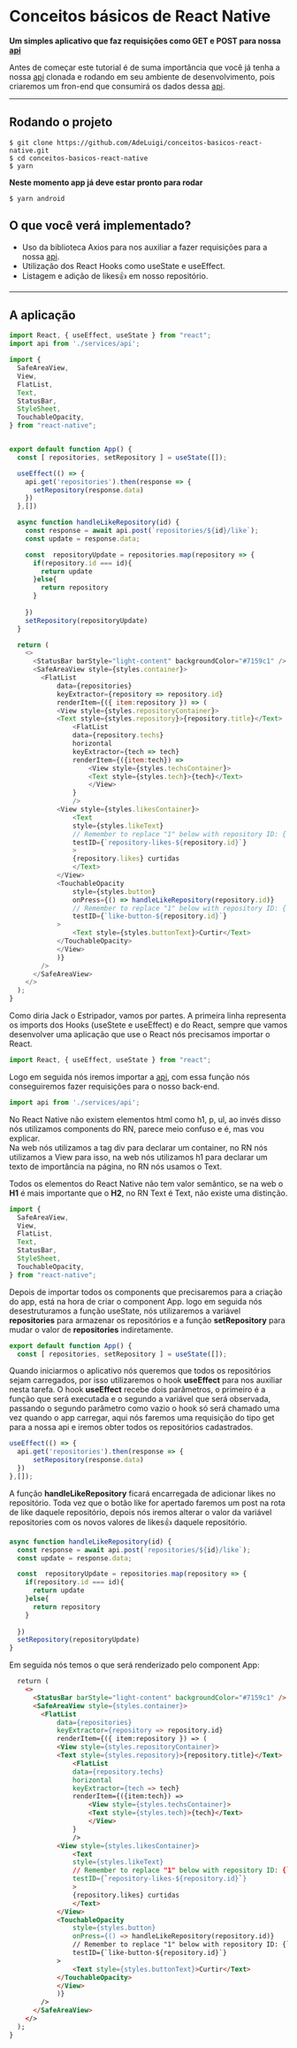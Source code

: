 # Conceitos básicos de React Native
**Um simples aplicativo que faz requisições como GET e POST para nossa [api](https://github.com/AdeLuigi/conceitos-basicos-nodejs "Clique e veja como desenvolver a api")**


Antes de começar este tutorial é de suma importância que você já tenha a nossa [api](https://github.com/AdeLuigi/conceitos-basicos-nodejs "Clique e veja como desenvolver a api") clonada e rodando em seu ambiente de desenvolvimento, pois criaremos um fron-end que consumirá os dados dessa [api](https://github.com/AdeLuigi/conceitos-basicos-nodejs "Clique e veja como desenvolver a api").

---
## Rodando o projeto
````git
$ git clone https://github.com/AdeLuigi/conceitos-basicos-react-native.git
$ cd conceitos-basicos-react-native
$ yarn
````
**Neste momento app já deve estar pronto para rodar**
````git
$ yarn android
````
## O que você verá implementado?
* Uso da biblioteca Axios para nos auxiliar a fazer requisições para a nossa [api](https://github.com/AdeLuigi/conceitos-basicos-nodejs "Clique e veja como desenvolver a api").
* Utilização dos React Hooks como useState e useEffect.
* Listagem e adição de likes👍 em nosso repositório.
---
## A aplicação
````javascript
import React, { useEffect, useState } from "react";
import api from './services/api';

import {
  SafeAreaView,
  View,
  FlatList,
  Text,
  StatusBar,
  StyleSheet,
  TouchableOpacity,
} from "react-native";


export default function App() {
  const [ repositories, setRepository ] = useState([]);

  useEffect(() => {
    api.get('repositories').then(response => {
      setRepository(response.data)
    })
  },[])

  async function handleLikeRepository(id) {
    const response = await api.post(`repositories/${id}/like`);
    const update = response.data;

    const  repositoryUpdate = repositories.map(repository => {
      if(repository.id === id){
        return update
      }else{
        return repository
      }
      
    })
    setRepository(repositoryUpdate)
  }

  return (
    <>
      <StatusBar barStyle="light-content" backgroundColor="#7159c1" />
      <SafeAreaView style={styles.container}>
        <FlatList
            data={repositories}
            keyExtractor={repository => repository.id}
            renderItem={({ item:repository }) => (
            <View style={styles.repositoryContainer}>
            <Text style={styles.repository}>{repository.title}</Text>
                <FlatList 
                data={repository.techs}
                horizontal
                keyExtractor={tech => tech}
                renderItem={({item:tech}) =>
                    <View style={styles.techsContainer}>
                    <Text style={styles.tech}>{tech}</Text>
                    </View>
                }
                />
            <View style={styles.likesContainer}>
                <Text
                style={styles.likeText}
                // Remember to replace "1" below with repository ID: {`repository-likes-${repository.id}`}
                testID={`repository-likes-${repository.id}`}
                >
                {repository.likes} curtidas
                </Text>
            </View>
            <TouchableOpacity
                style={styles.button}
                onPress={() => handleLikeRepository(repository.id)}
                // Remember to replace "1" below with repository ID: {`like-button-${repository.id}`}
                testID={`like-button-${repository.id}`}
            >
                <Text style={styles.buttonText}>Curtir</Text>
            </TouchableOpacity>
            </View>
            )}
        />
      </SafeAreaView>
    </>
  );
}
````
Como diria Jack o Estripador, vamos por partes. A primeira linha representa os imports dos Hooks (useStete e useEffect) e do React, sempre que vamos desenvolver uma aplicação que use o React nós precisamos importar o React. 
````javascript
import React, { useEffect, useState } from "react";
````
Logo em seguida nós iremos importar a [api](https://github.com/AdeLuigi/conceitos-basicos-nodejs "Clique e veja como desenvolver a api"), com essa função nós conseguiremos fazer requisições para o nosso back-end.
````javascript
import api from './services/api';
````
No React Native não existem elementos html como h1, p, ul, ao invés disso nós utilizamos components do RN, parece meio confuso e é, mas vou explicar. <br>Na web nós utilizamos a tag div para declarar um container, no RN nós utilizamos a View para isso, na web nós utilizamos h1 para declarar um texto de importância na página, no RN nós usamos o Text.

Todos os elementos do React Native não tem valor semântico, se na web o **H1** é mais importante que o **H2**, no RN Text é Text, não existe uma distinção.
````javascript
import {
  SafeAreaView,
  View,
  FlatList,
  Text,
  StatusBar,
  StyleSheet,
  TouchableOpacity,
} from "react-native";
````
Depois de importar todos os components que precisaremos para a criação do app, está na hora de criar o component App. logo em seguida nós desestruturamos a função useState, nós utilizaremos a variável **repositories** para armazenar os repositórios e a função **setRepository** para mudar o valor de **repositories** indiretamente.
````javascript
export default function App() {
  const [ repositories, setRepository ] = useState([]);
````
Quando iniciarmos o aplicativo nós queremos que todos os repositórios sejam carregados, por isso utilizaremos o hook **useEffect** para nos auxiliar nesta tarefa. O hook **useEffect** recebe dois parâmetros, o primeiro é a função que será executada e o segundo a variável que será observada, passando o segundo parâmetro como vazio o hook só será chamado uma vez quando o app carregar, aqui nós faremos uma requisição do tipo get para a nossa api e iremos obter todos os repositórios cadastrados.
````javascript
useEffect(() => {
  api.get('repositories').then(response => {
      setRepository(response.data)
  })
},[]);
````
A função **handleLikeRepository** ficará encarregada de adicionar likes no repositório. Toda vez que o botão like for apertado faremos um post na rota de like daquele repositório, depois nós iremos alterar o valor da variável repositories com os novos valores de likes👍 daquele repositório.
````javascript
async function handleLikeRepository(id) {
  const response = await api.post(`repositories/${id}/like`);
  const update = response.data;

  const  repositoryUpdate = repositories.map(repository => {
    if(repository.id === id){
      return update
    }else{
      return repository
    }
    
  })
  setRepository(repositoryUpdate)
}
````
Em seguida nós temos o que será renderizado pelo component App:
````html
  return (
    <>
      <StatusBar barStyle="light-content" backgroundColor="#7159c1" />
      <SafeAreaView style={styles.container}>
        <FlatList
            data={repositories}
            keyExtractor={repository => repository.id}
            renderItem={({ item:repository }) => (
            <View style={styles.repositoryContainer}>
            <Text style={styles.repository}>{repository.title}</Text>
                <FlatList 
                data={repository.techs}
                horizontal
                keyExtractor={tech => tech}
                renderItem={({item:tech}) =>
                    <View style={styles.techsContainer}>
                    <Text style={styles.tech}>{tech}</Text>
                    </View>
                }
                />
            <View style={styles.likesContainer}>
                <Text
                style={styles.likeText}
                // Remember to replace "1" below with repository ID: {`repository-likes-${repository.id}`}
                testID={`repository-likes-${repository.id}`}
                >
                {repository.likes} curtidas
                </Text>
            </View>
            <TouchableOpacity
                style={styles.button}
                onPress={() => handleLikeRepository(repository.id)}
                // Remember to replace "1" below with repository ID: {`like-button-${repository.id}`}
                testID={`like-button-${repository.id}`}
            >
                <Text style={styles.buttonText}>Curtir</Text>
            </TouchableOpacity>
            </View>
            )}
        />
      </SafeAreaView>
    </>
  );
}
````
